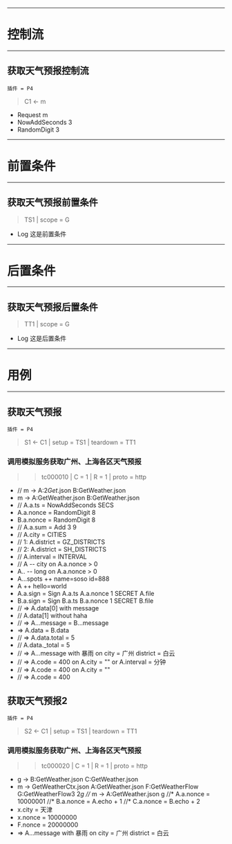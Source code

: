 ************************************
# 控制流
************************************
## 获取天气预报控制流
    插件 = P4
> C1 <- m
* Request m
* NowAddSeconds 3
* RandomDigit 3
************************************
# 前置条件
************************************
## 获取天气预报前置条件
> TS1 | scope = G
* Log 这是前置条件
************************************
# 后置条件
************************************
## 获取天气预报后置条件
> TT1 | scope = G
* Log 这是后置条件
************************************
# 用例
************************************
## 获取天气预报
    插件 = P4
> S1 <- C1 | setup = TS1 | teardown = TT1
### 调用模拟服务获取广州、上海各区天气预报
>> tc000010 | C = 1 | R = 1 | proto = http
*   // m -> A:2*Get*.json B:GetWeather.json
*   m -> A:GetWeather.json B:GetWeather.json
*  // A.a.ts = NowAddSeconds SECS
*   A.a.nonce = RandomDigit 8
*   B.a.nonce = RandomDigit 8
*   // A.a.sum = Add 3 9
*   // A.city = CITIES
*   // 1: A.district = GZ_DISTRICTS
*   // 2: A.district = SH_DISTRICTS
*   // A.interval = INTERVAL
*   // A -- city on A.a.nonce > 0
*   A.. -- long on A.a.nonce > 0
*   A...spots ++ name=soso id=888
*   A ++ hello=world
*   A.a.sign = Sign A.a.ts A.a.nonce 1 SECRET A.file
*   B.a.sign = Sign B.a.ts B.a.nonce 1 SECRET B.file
*   // => A.data[0] with message
*   //   A.data[1] without haha
*   // => A...message = B...message
*   => A.data = B.data
*   // => A.data.total = 5
*   //   A.data._total = 5
*   // =>  A...message with 暴雨 on city = 广州 district = 白云
*   // =>  A.code = 400 on A.city = "" or A.interval = 分钟
*   // =>  A.code = 400 on A.city = ""
*   // =>  A.code = 400
## 获取天气预报2
    插件 = P4
> S2 <- C1 | setup = TS1 | teardown = TT1
### 调用模拟服务获取广州、上海各区天气预报
>> tc000020 | C = 1 | R = 1 | proto = http
*   g -> B:GetWeather.json C:GetWeather.json
*   m -> GetWeatherCtx.json A:GetWeather.json F:GetWeatherFlow G:GetWeatherFlow3 2*g
//*   m -> A:GetWeather.json g
//*   A.a.nonce = 10000001
//*   B.a.nonce = A.echo + 1
//*   C.a.nonce = B.echo + 2
*   x.city = 天津
*   x.nonce = 10000000
*   F.nonce = 20000000
*   =>  A...message with 暴雨 on city = 广州 district = 白云